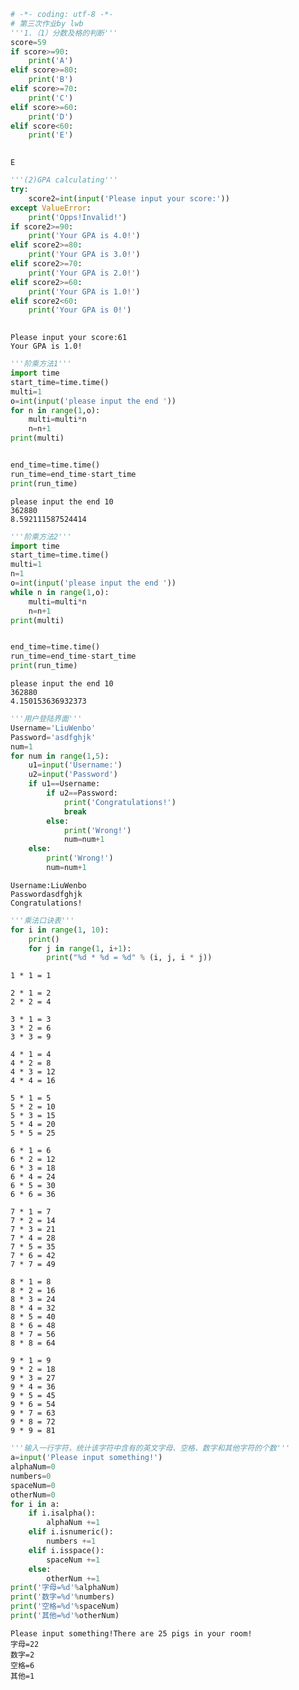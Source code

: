 

```python
# -*- coding: utf-8 -*-
# 第三次作业by lwb
'''1.（1）分数及格的判断'''
score=59
if score>=90:
    print('A')
elif score>=80:
    print('B')
elif score>=70:
    print('C')
elif score>=60:
    print('D')
elif score<60:
    print('E')
    
```

    E
    


```python
'''(2)GPA calculating'''
try:
    score2=int(input('Please input your score:'))
except ValueError:
    print('Opps!Invalid!')
if score2>=90:
    print('Your GPA is 4.0!')
elif score2>=80:
    print('Your GPA is 3.0!')
elif score2>=70:
    print('Your GPA is 2.0!')
elif score2>=60:
    print('Your GPA is 1.0!')
elif score2<60:
    print('Your GPA is 0!')
          
```

    Please input your score:61
    Your GPA is 1.0!
    


```python
'''阶乘方法1'''
import time
start_time=time.time()
multi=1
o=int(input('please input the end '))
for n in range(1,o):
    multi=multi*n
    n=n+1
print(multi)


end_time=time.time()
run_time=end_time-start_time
print(run_time)

```

    please input the end 10
    362880
    8.592111587524414
    


```python
'''阶乘方法2'''
import time
start_time=time.time()
multi=1
n=1
o=int(input('please input the end '))
while n in range(1,o):
    multi=multi*n
    n=n+1
print(multi)


end_time=time.time()
run_time=end_time-start_time
print(run_time)

```

    please input the end 10
    362880
    4.150153636932373
    


```python
'''用户登陆界面'''
Username='LiuWenbo'
Password='asdfghjk'
num=1
for num in range(1,5):
    u1=input('Username:')
    u2=input('Password')
    if u1==Username:
        if u2==Password:
            print('Congratulations!')
            break
        else:
            print('Wrong!')
            num=num+1
    else:
        print('Wrong!')
        num=num+1

```

    Username:LiuWenbo
    Passwordasdfghjk
    Congratulations!
    


```python
'''乘法口诀表'''
for i in range(1, 10):
    print()
    for j in range(1, i+1):
        print("%d * %d = %d" % (i, j, i * j))
```

    
    1 * 1 = 1
    
    2 * 1 = 2
    2 * 2 = 4
    
    3 * 1 = 3
    3 * 2 = 6
    3 * 3 = 9
    
    4 * 1 = 4
    4 * 2 = 8
    4 * 3 = 12
    4 * 4 = 16
    
    5 * 1 = 5
    5 * 2 = 10
    5 * 3 = 15
    5 * 4 = 20
    5 * 5 = 25
    
    6 * 1 = 6
    6 * 2 = 12
    6 * 3 = 18
    6 * 4 = 24
    6 * 5 = 30
    6 * 6 = 36
    
    7 * 1 = 7
    7 * 2 = 14
    7 * 3 = 21
    7 * 4 = 28
    7 * 5 = 35
    7 * 6 = 42
    7 * 7 = 49
    
    8 * 1 = 8
    8 * 2 = 16
    8 * 3 = 24
    8 * 4 = 32
    8 * 5 = 40
    8 * 6 = 48
    8 * 7 = 56
    8 * 8 = 64
    
    9 * 1 = 9
    9 * 2 = 18
    9 * 3 = 27
    9 * 4 = 36
    9 * 5 = 45
    9 * 6 = 54
    9 * 7 = 63
    9 * 8 = 72
    9 * 9 = 81
    


```python
'''输入一行字符，统计该字符中含有的英文字母、空格、数字和其他字符的个数'''
a=input('Please input something!')
alphaNum=0
numbers=0
spaceNum=0
otherNum=0
for i in a:
    if i.isalpha():
        alphaNum +=1
    elif i.isnumeric():
        numbers +=1
    elif i.isspace():
        spaceNum +=1
    else:
        otherNum +=1
print('字母=%d'%alphaNum)
print('数字=%d'%numbers)
print('空格=%d'%spaceNum)
print('其他=%d'%otherNum)
```

    Please input something!There are 25 pigs in your room!
    字母=22
    数字=2
    空格=6
    其他=1
    


```python

```
